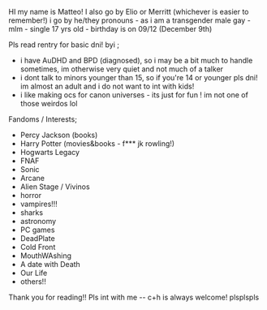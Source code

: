 HI my name is Matteo! I also go by Elio or Merritt (whichever is easier to remember!)
i go by he/they pronouns - as i am a transgender male 
gay - mlm - single
17 yrs old - birthday is on 09/12 (December 9th)

Pls read rentry for basic dni!
byi ; 
- i have AuDHD and BPD (diagnosed), so i may be a bit much to handle sometimes, im otherwise very quiet and not much of a talker
- i dont talk to minors younger than 15, so if you're 14 or younger pls dni! im almost an adult and i do not want to int with kids!
- i like making ocs for canon universes -  its just for fun ! im not one of those weirdos lol

Fandoms / Interests;
- Percy Jackson (books)
- Harry Potter (movies&books - f*** jk rowling!)
- Hogwarts Legacy
- FNAF
- Sonic
- Arcane
- Alien Stage / Vivinos
- horror 
- vampires!!!
- sharks
- astronomy
- PC games
- DeadPlate
- Cold Front
- MouthWAshing
- A date with Death
- Our Life
- others!!

Thank you for reading!! Pls int with me -- c+h is always welcome! plsplspls
